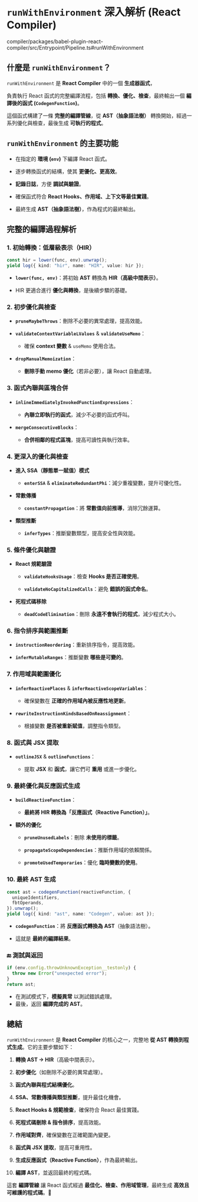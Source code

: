 # `runWithEnvironment` 深入解析 (React Compiler)

compiler/packages/babel-plugin-react-compiler/src/Entrypoint/Pipeline.ts#runWithEnvironment

## 什麼是 `runWithEnvironment`？

`runWithEnvironment` 是 **React Compiler** 中的一個 **生成器函式**，

負責執行 React 函式的完整編譯流程，包括 **轉換、優化、檢查**，最終輸出一個 **編譯後的函式 (`CodegenFunction`)**。

這個函式構建了一條 **完整的編譯管線**，從 **AST（抽象語法樹）** 轉換開始，經過一系列優化與檢查，最後生成 **可執行的程式**。

## `runWithEnvironment` 的主要功能

- 在指定的 **環境 (`env`)** 下編譯 React 函式。

- 逐步轉換函式的結構，使其 **更優化、更高效**。

- **記錄日誌**，方便 **調試與驗證**。

- 確保函式符合 **React Hooks、作用域、上下文等最佳實踐**。

- 最終生成 **AST（抽象語法樹）**，作為程式的最終輸出。

## **完整的編譯過程解析**

### 1. **初始轉換：低層級表示（HIR）**

```typescript
const hir = lower(func, env).unwrap();
yield log({ kind: "hir", name: "HIR", value: hir });
```

- **`lower(func, env)`**：將初始 **AST** 轉換為 **HIR（高級中間表示）**。

- HIR 更適合進行 **優化與轉換**，是後續步驟的基礎。

### 2. **初步優化與檢查**

- **`pruneMaybeThrows`**：刪除不必要的異常處理，提高效能。

- **`validateContextVariableLValues`** & **`validateUseMemo`**：

  - 確保 **context 變數** & `useMemo` 使用合法。

- **`dropManualMemoization`**：

  - **刪除手動 memo 優化**（若非必要），讓 React 自動處理。

### 3. **函式內聯與區塊合併**

- **`inlineImmediatelyInvokedFunctionExpressions`**：

  - **內聯立即執行的函式**，減少不必要的函式呼叫。

- **`mergeConsecutiveBlocks`**：

  - **合併相鄰的程式區塊**，提高可讀性與執行效率。

### 4. **更深入的優化與檢查**

- **進入 SSA（靜態單一賦值）模式**

  - **`enterSSA`** & **`eliminateRedundantPhi`**：減少重複變數，提升可優化性。

- **常數傳播**

  - **`constantPropagation`**：將 **常數值向前推導**，消除冗餘運算。

- **類型推斷**

  - **`inferTypes`**：推斷變數類型，提高安全性與效能。

### 5. **條件優化與驗證**

- **React 規範驗證**

  - **`validateHooksUsage`**：檢查 **Hooks 是否正確使用**。

  - **`validateNoCapitalizedCalls`**：避免 **錯誤的函式命名**。

- **死程式碼移除**

  - **`deadCodeElimination`**：刪除 **永遠不會執行的程式**，減少程式大小。

### 6. **指令排序與範圍推斷**

- **`instructionReordering`**：重新排序指令，提高效能。

- **`inferMutableRanges`**：推斷變數 **哪些是可變的**。

### 7. **作用域與範圍優化**

- **`inferReactivePlaces`** & **`inferReactiveScopeVariables`**：

  - 確保變數在 **正確的作用域內被反應性地更新**。

- **`rewriteInstructionKindsBasedOnReassignment`**：

  - 根據變數 **是否被重新賦值**，調整指令類型。

### 8. **函式與 JSX 提取**

- **`outlineJSX`** & **`outlineFunctions`**：

  - 提取 **JSX** 和 **函式**，讓它們可 **重用** 或進一步優化。

### 9. **最終優化與反應函式生成**

- **`buildReactiveFunction`**：

  - **最終將 HIR 轉換為「反應函式（Reactive Function）」**。

- **額外的優化**

  - **`pruneUnusedLabels`**：刪除 **未使用的標籤**。

  - **`propagateScopeDependencies`**：推斷作用域的依賴關係。

  - **`promoteUsedTemporaries`**：優化 **臨時變數的使用**。

### 10. **最終 AST 生成**

```typescript
const ast = codegenFunction(reactiveFunction, {
  uniqueIdentifiers,
  fbtOperands,
}).unwrap();
yield log({ kind: "ast", name: "Codegen", value: ast });
```

- **`codegenFunction`**：將 **反應函式轉換為 AST**（抽象語法樹）。

- 這就是 **最終的編譯結果**。

### 🔚 **測試與返回**

```typescript
if (env.config.throwUnknownException__testonly) {
  throw new Error("unexpected error");
}
return ast;
```

- 在測試模式下，**模擬異常** 以測試錯誤處理。
- 最後，返回 **編譯完成的 AST**。

## **總結**

`runWithEnvironment` 是 **React Compiler** 的核心之一，完整地 **從 AST 轉換到程式生成**。它的主要步驟如下：

1. **轉換 AST → HIR**（高級中間表示）。

2. **初步優化**（如刪除不必要的異常處理）。

3. **函式內聯與程式結構優化**。

4. **SSA、常數傳播與類型推斷**，提升最佳化機會。

5. **React Hooks & 規範檢查**，確保符合 React 最佳實踐。

6. **死程式碼刪除 & 指令排序**，提高效能。

7. **作用域對齊**，確保變數在正確範圍內變更。

8. **函式與 JSX 提取**，提高可重用性。

9. **生成反應函式（Reactive Function）**，作為最終輸出。

10. **編譯 AST**，並返回最終的程式碼。

這套 **編譯管線** 讓 React 函式經過 **最佳化、檢查、作用域管理**，最終生成 **高效且可維護的程式碼**。🚀
